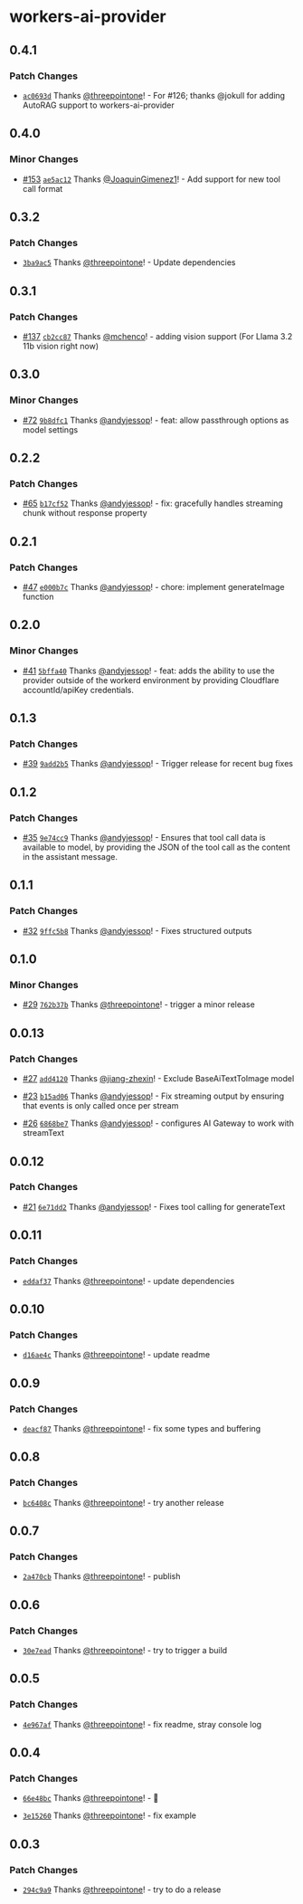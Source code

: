# workers-ai-provider

## 0.4.1

### Patch Changes

- [`ac0693d`](https://github.com/cloudflare/ai/commit/ac0693d75b0c481935cdd48417e69db66083efe6) Thanks [@threepointone](https://github.com/threepointone)! - For #126; thanks @jokull for adding AutoRAG support to workers-ai-provider

## 0.4.0

### Minor Changes

- [#153](https://github.com/cloudflare/ai/pull/153) [`ae5ac12`](https://github.com/cloudflare/ai/commit/ae5ac12cd4f1b17792af29e05cccc0c9403f38d9) Thanks [@JoaquinGimenez1](https://github.com/JoaquinGimenez1)! - Add support for new tool call format

## 0.3.2

### Patch Changes

- [`3ba9ac5`](https://github.com/cloudflare/ai/commit/3ba9ac5f1594d71dbedda8fec469084510afea43) Thanks [@threepointone](https://github.com/threepointone)! - Update dependencies

## 0.3.1

### Patch Changes

- [#137](https://github.com/cloudflare/ai/pull/137) [`cb2cc87`](https://github.com/cloudflare/ai/commit/cb2cc871566c4dbe8a09711ee86944ddcdb15bc6) Thanks [@mchenco](https://github.com/mchenco)! - adding vision support (For Llama 3.2 11b vision right now)

## 0.3.0

### Minor Changes

- [#72](https://github.com/cloudflare/ai/pull/72) [`9b8dfc1`](https://github.com/cloudflare/ai/commit/9b8dfc1adc94079728634994d6afe81028ea11d8) Thanks [@andyjessop](https://github.com/andyjessop)! - feat: allow passthrough options as model settings

## 0.2.2

### Patch Changes

- [#65](https://github.com/cloudflare/ai/pull/65) [`b17cf52`](https://github.com/cloudflare/ai/commit/b17cf52757e51eb30da25370319daf8efc43791e) Thanks [@andyjessop](https://github.com/andyjessop)! - fix: gracefully handles streaming chunk without response property

## 0.2.1

### Patch Changes

- [#47](https://github.com/cloudflare/ai/pull/47) [`e000b7c`](https://github.com/cloudflare/ai/commit/e000b7c1c4a03f50810154854a001fa5500d8591) Thanks [@andyjessop](https://github.com/andyjessop)! - chore: implement generateImage function

## 0.2.0

### Minor Changes

- [#41](https://github.com/cloudflare/workers-ai-provider/pull/41) [`5bffa40`](https://github.com/cloudflare/workers-ai-provider/commit/5bffa404bfa2f70487d1c663481201b6b202351c) Thanks [@andyjessop](https://github.com/andyjessop)! - feat: adds the ability to use the provider outside of the workerd environment by providing Cloudflare accountId/apiKey credentials.

## 0.1.3

### Patch Changes

- [#39](https://github.com/cloudflare/workers-ai-provider/pull/39) [`9add2b5`](https://github.com/cloudflare/workers-ai-provider/commit/9add2b5c75e0c96e9ba936717a5fc399962f0f01) Thanks [@andyjessop](https://github.com/andyjessop)! - Trigger release for recent bug fixes

## 0.1.2

### Patch Changes

- [#35](https://github.com/cloudflare/workers-ai-provider/pull/35) [`9e74cc9`](https://github.com/cloudflare/workers-ai-provider/commit/9e74cc9ac939d77602d5a9873e717d9cd52e734f) Thanks [@andyjessop](https://github.com/andyjessop)! - Ensures that tool call data is available to model, by providing the JSON of the tool call as the content in the assistant message.

## 0.1.1

### Patch Changes

- [#32](https://github.com/cloudflare/workers-ai-provider/pull/32) [`9ffc5b8`](https://github.com/cloudflare/workers-ai-provider/commit/9ffc5b8640495440d0237ca3a201aaef1c7f441a) Thanks [@andyjessop](https://github.com/andyjessop)! - Fixes structured outputs

## 0.1.0

### Minor Changes

- [#29](https://github.com/cloudflare/workers-ai-provider/pull/29) [`762b37b`](https://github.com/cloudflare/workers-ai-provider/commit/762b37b05aee1ab61838923ad1100d2db7aa4569) Thanks [@threepointone](https://github.com/threepointone)! - trigger a minor release

## 0.0.13

### Patch Changes

- [#27](https://github.com/cloudflare/workers-ai-provider/pull/27) [`add4120`](https://github.com/cloudflare/workers-ai-provider/commit/add4120ce09714d86917cfa891fb3072cdcbcd00) Thanks [@jiang-zhexin](https://github.com/jiang-zhexin)! - Exclude BaseAiTextToImage model

- [#23](https://github.com/cloudflare/workers-ai-provider/pull/23) [`b15ad06`](https://github.com/cloudflare/workers-ai-provider/commit/b15ad067516ea3504679f8613f9893778e61dfa7) Thanks [@andyjessop](https://github.com/andyjessop)! - Fix streaming output by ensuring that events is only called once per stream

- [#26](https://github.com/cloudflare/workers-ai-provider/pull/26) [`6868be7`](https://github.com/cloudflare/workers-ai-provider/commit/6868be7fc22f4c122c49043445c61eec9f41cfcc) Thanks [@andyjessop](https://github.com/andyjessop)! - configures AI Gateway to work with streamText

## 0.0.12

### Patch Changes

- [#21](https://github.com/cloudflare/workers-ai-provider/pull/21) [`6e71dd2`](https://github.com/cloudflare/workers-ai-provider/commit/6e71dd2ec07f573fac2700a195a8dcffc6a85495) Thanks [@andyjessop](https://github.com/andyjessop)! - Fixes tool calling for generateText

## 0.0.11

### Patch Changes

- [`eddaf37`](https://github.com/cloudflare/workers-ai-provider/commit/eddaf37bbe6c0c06b213a885d7ce2c35989cc564) Thanks [@threepointone](https://github.com/threepointone)! - update dependencies

## 0.0.10

### Patch Changes

- [`d16ae4c`](https://github.com/threepointone/workers-ai-provider/commit/d16ae4caa8bc027604006e05faba9ca8ab4bb09d) Thanks [@threepointone](https://github.com/threepointone)! - update readme

## 0.0.9

### Patch Changes

- [`deacf87`](https://github.com/threepointone/workers-ai-provider/commit/deacf87e184c8e358b29036e48b84e0a7fecc607) Thanks [@threepointone](https://github.com/threepointone)! - fix some types and buffering

## 0.0.8

### Patch Changes

- [`bc6408c`](https://github.com/threepointone/workers-ai-provider/commit/bc6408c907400d9a30532f69cfc9c2bcae4aa930) Thanks [@threepointone](https://github.com/threepointone)! - try another release

## 0.0.7

### Patch Changes

- [`2a470cb`](https://github.com/threepointone/workers-ai-provider/commit/2a470cb49e931efc228bca046fa1247682a49666) Thanks [@threepointone](https://github.com/threepointone)! - publish

## 0.0.6

### Patch Changes

- [`30e7ead`](https://github.com/threepointone/workers-ai-provider/commit/30e7eadef9ec2b6b3d1e6fa1ed9de7e852496397) Thanks [@threepointone](https://github.com/threepointone)! - try to trigger a build

## 0.0.5

### Patch Changes

- [`4e967af`](https://github.com/threepointone/workers-ai-provider/commit/4e967af7a840933983120e03fd3163b15f96c48c) Thanks [@threepointone](https://github.com/threepointone)! - fix readme, stray console log

## 0.0.4

### Patch Changes

- [`66e48bc`](https://github.com/threepointone/workers-ai-provider/commit/66e48bc0bd4765eb056bba9cf94197f911697ab8) Thanks [@threepointone](https://github.com/threepointone)! - 🫧

- [`3e15260`](https://github.com/threepointone/workers-ai-provider/commit/3e15260e4fe0e6d5b06c1f5fa2dd86a668921ba8) Thanks [@threepointone](https://github.com/threepointone)! - fix example

## 0.0.3

### Patch Changes

- [`294c9a9`](https://github.com/threepointone/workers-ai-provider/commit/294c9a9ca48654c0b3ee7686ef19cc5f6f41f0cb) Thanks [@threepointone](https://github.com/threepointone)! - try to do a release
